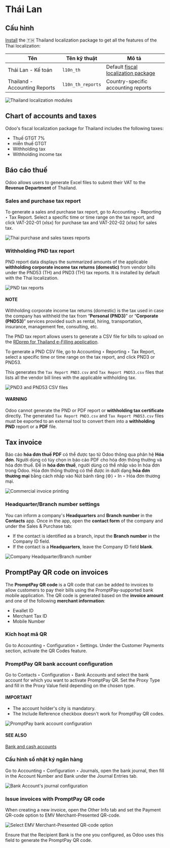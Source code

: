 # Thái Lan

## Cấu hình

[Install](../../general/apps_modules.md#general-install) the 🇹🇭 Thailand localization package to get all the
features of the Thai localization:

| Tên                           | Tên kỹ thuật      | Mô tả                                                                   |
|-------------------------------|-------------------|-------------------------------------------------------------------------|
| Thái Lan - Kế toán            | `l10n_th`         | Default [fiscal localization package](./#fiscal-localizations-packages) |
| Thailand - Accounting Reports | `l10n_th_reports` | Country-specific accounting reports                                     |
![Thailand localization modules](../../../.gitbook/assets/modules1.png)

## Chart of accounts and taxes

Odoo's fiscal localization package for Thailand includes the following taxes:

- Thuế GTGT 7%
- miễn thuế GTGT
- Withholding tax
- Withholding income tax

## Báo cáo thuế

Odoo allows users to generate Excel files to submit their VAT to the **Revenue Department** of
Thailand.

### Sales and purchase tax report

To generate a sales and purchase tax report, go to Accounting ‣ Reporting ‣ Tax
Report. Select a specific time or time range on the tax report, and click
VAT-202-01 (xlsx) for purchase tax and VAT-202-02 (xlsx) for sales tax.

![Thai purchase and sales taxes reports](../../../.gitbook/assets/tax-report.png)

### Withholding PND tax report

PND report data displays the summarized amounts of the applicable **withholding corporate income
tax returns (domestic)** from vendor bills under the PND53 (TH) and
PND3 (TH) tax reports. It is installed by default with the Thai localization.

![PND tax reports](../../../.gitbook/assets/pnd-report.png)

#### NOTE
Withholding corporate income tax returns (domestic) is the tax used in case the company has
withheld the tax from “**Personal (PND3)**” or “**Corporate (PND53)**” services provided such as
rental, hiring, transportation, insurance, management fee, consulting, etc.

The PND tax report allows users to generate a CSV file for bills to upload on the
[RDprep for Thailand e-Filling application](https://efiling.rd.go.th/rd-cms/).

To generate a PND CSV file, go to Accounting ‣ Reporting ‣ Tax Report, select a
specific time or time range on the tax report, and click PND3 or PND53.

This generates the `Tax Report PND3.csv` and `Tax Report PND53.csv` files that lists all
the vendor bill lines with the applicable withholding tax.

![PND3 and PND53 CSV files](../../../.gitbook/assets/pnd3-pnd53.png)

#### WARNING
Odoo cannot generate the PND or PDF report or **withholding tax certificate** directly. The
generated `Tax Report PND3.csv` and `Tax Report PND53.csv` files must be exported
to an external tool to convert them into a **withholding PND** report or a **PDF** file.

## Tax invoice

Báo cáo **hóa đơn thuế PDF** có thể được tạo từ Odoo thông qua phân hệ **Hóa đơn**. Người dùng có tùy chọn in báo cáo PDF cho hóa đơn thông thường và hóa đơn thuế. Để in **hóa đơn thuế**, người dùng có thể nhấp vào In hóa đơn trong Odoo. Hóa đơn thông thường có thể được in dưới dạng **hóa đơn thương mại** bằng cách nhấp vào Nút bánh răng (⚙️) ‣ In ‣ Hóa đơn thương mại.

![Commercial invoice printing](../../../.gitbook/assets/tax-invoice.png)

### Headquarter/Branch number settings

You can inform a company's **Headquarters** and **Branch number** in the **Contacts** app. Once
in the app, open the **contact form** of the company and under the Sales & Purchase tab:

- If the contact is identified as a branch, input the **Branch number** in the
  Company ID field.
- If the contact is a **Headquarters**, leave the Company ID field **blank**.

![Company Headquarter/Branch number](../../../.gitbook/assets/contact.png)

## PromptPay QR code on invoices

The **PromptPay QR code** is a QR code that can be added to invoices to allow customers to pay their
bills using the PromptPay-supported bank mobile application. The QR code is generated based on the
**invoice amount** and one of the following **merchant information**:

- Ewallet ID
- Merchant Tax ID
- Mobile Number

### Kích hoạt mã QR

Go to Accounting ‣ Configuration ‣ Settings. Under the Customer
Payments section, activate the QR Codes feature.

### PromptPay QR bank account configuration

Go to Contacts ‣ Configuration ‣ Bank Accounts and select the bank account for
which you want to activate PromptPay QR. Set the Proxy Type and fill in the
Proxy Value field depending on the chosen type.

#### IMPORTANT
- The account holder's city is mandatory.
- The Include Reference checkbox doesn't work for PromptPay QR codes.

![PromptPay bank account configuration](../../../.gitbook/assets/qr-promptpay-bank.png)

#### SEE ALSO
[Bank and cash accounts](../accounting/bank/)

### Cấu hình sổ nhật ký ngân hàng

Go to Accounting ‣ Configuration ‣ Journals, open the bank journal, then fill
in the Account Number and Bank under the Journal Entries tab.

![Bank Account's journal configuration](../../../.gitbook/assets/qr-bank-journal.png)

### Issue invoices with PromptPay QR code

When creating a new invoice, open the Other Info tab and set the Payment
QR-code option to EMV Merchant-Presented QR-code.

![Select EMV Merchant-Presented QR-code option](../../../.gitbook/assets/qr-code-invoice-emv.png)

Ensure that the Recipient Bank is the one you configured, as Odoo uses this field to
generate the PromptPay QR code.
